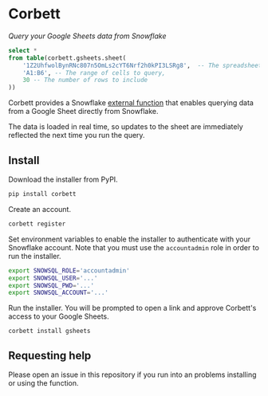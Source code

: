 # Corbett

_Query your Google Sheets data from Snowflake_

```sql
select *
from table(corbett.gsheets.sheet(
    '1Z2UhfwolBynRNc807n5OmLs2cYT6Nrf2h0kPI3LSRg8',  -- The spreadsheet ID
    'A1:B6', -- The range of cells to query,
    30 -- The number of rows to include
))
```

Corbett provides a Snowflake [external function]() that enables querying data from a Google Sheet directly from Snowflake.

The data is loaded in real time, so updates to the sheet are immediately reflected the next time you run the query.

## Install

Download the installer from PyPI.

```bash
pip install corbett
```

Create an account.

```bash
corbett register
```

Set environment variables to enable the installer to authenticate with your Snowflake account. Note that you must use the `accountadmin` role in order to run the installer.

```bash
export SNOWSQL_ROLE='accountadmin'
export SNOWSQL_USER='...'
export SNOWSQL_PWD='...'
export SNOWSQL_ACCOUNT='...'
```

Run the installer. You will be prompted to open a link and approve Corbett's access to your Google Sheets.

```
corbett install gsheets
```

## Requesting help

Please open an issue in this repository if you run into an problems installing or using the function.
